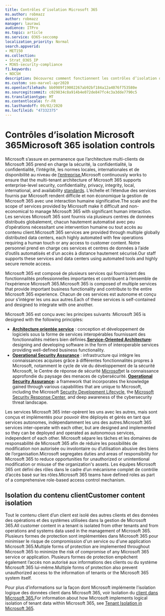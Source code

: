 ```yaml
---
title: Contrôles d’isolation Microsoft 365
ms.author: robmazz
author: robmazz
manager: laurawi
audience: ITPro
ms.topic: article
ms.service: O365-seccomp
localization_priority: Normal
search.appverid:
- MET150
ms.collection:
- Strat_O365_IP
- M365-security-compliance
f1.keywords:
- NOCSH
description: Découvrez comment fonctionnent les contrôles d’isolation dans Microsoft 365, ce qui permet aux services d’inter-fonctionner ou de rester autonomes selon les besoins.
ms.custom: seo-marvel-apr2020
ms.openlocfilehash: bb0989f19002267ab92bf184a12a4076f753580e
ms.sourcegitcommit: c029834c8a914b4e072de847fc4c3a3dde7790c5
ms.translationtype: MT
ms.contentlocale: fr-FR
ms.lasthandoff: 09/02/2020
ms.locfileid: "47332375"
---
```

# <a name="microsoft-365-isolation-controls"></a><span data-ttu-id="f33ff-103">Contrôles d’isolation Microsoft 365</span><span class="sxs-lookup"><span data-stu-id="f33ff-103">Microsoft 365 isolation controls</span></span> 

<span data-ttu-id="f33ff-104">Microsoft s’assure en permanence que l’architecture multi-clients de Microsoft 365 prend en charge la sécurité, la confidentialité, la confidentialité, l’intégrité, les normes locales, internationales et de disponibilité au niveau de [l’entreprise.](https://www.microsoft.com/TrustCenter/Compliance?service=Office#Icons)</span><span class="sxs-lookup"><span data-stu-id="f33ff-104">Microsoft continuously works to ensure that the multi-tenant architecture of Microsoft 365 supports enterprise-level security, confidentiality, privacy, integrity, local, international, and availability [standards](https://www.microsoft.com/TrustCenter/Compliance?service=Office#Icons).</span></span> <span data-ttu-id="f33ff-105">L’échelle et l’étendue des services fournis par Microsoft rendent difficile et non économique la gestion de Microsoft 365 avec une interaction humaine significative.</span><span class="sxs-lookup"><span data-stu-id="f33ff-105">The scale and the scope of services provided by Microsoft make it difficult and non-economical to manage Microsoft 365 with significant human interaction.</span></span> <span data-ttu-id="f33ff-106">Les services Microsoft 365 sont fournis via plusieurs centres de données distribués globalement, chacun hautement automatisé avec peu d’opérations nécessitant une intervention humaine ou tout accès au contenu client.</span><span class="sxs-lookup"><span data-stu-id="f33ff-106">Microsoft 365 services are provided through multiple globally distributed data centers, each highly automated with few operations requiring a human touch or any access to customer content.</span></span> <span data-ttu-id="f33ff-107">Notre personnel prend en charge ces services et centres de données à l’aide d’outils automatisés et d’un accès à distance hautement sécurisé.</span><span class="sxs-lookup"><span data-stu-id="f33ff-107">Our staff supports these services and data centers using automated tools and highly secure remote access.</span></span> 

<span data-ttu-id="f33ff-108">Microsoft 365 est composé de plusieurs services qui fournissent des fonctionnalités professionnelles importantes et contribuent à l’ensemble de l’expérience Microsoft 365.</span><span class="sxs-lookup"><span data-stu-id="f33ff-108">Microsoft 365 is composed of multiple services that provide important business functionality and contribute to the entire Microsoft 365 experience.</span></span> <span data-ttu-id="f33ff-109">Chacun de ces services est autonome et conçu pour s’intégrer les uns aux autres.</span><span class="sxs-lookup"><span data-stu-id="f33ff-109">Each of these services is self-contained and designed to integrate with one another.</span></span>

<span data-ttu-id="f33ff-110">Microsoft 365 est conçu avec les principes suivants :</span><span class="sxs-lookup"><span data-stu-id="f33ff-110">Microsoft 365 is designed with the following principles:</span></span>

 - <span data-ttu-id="f33ff-111">**[Architecture orientée service](https://docs.microsoft.com/previous-versions/aa480021(v=msdn.10))** : conception et développement de logiciels sous la forme de services interopérables fournissant des fonctionnalités métiers bien définies.</span><span class="sxs-lookup"><span data-stu-id="f33ff-111">**[Service-Oriented Architecture](https://docs.microsoft.com/previous-versions/aa480021(v=msdn.10)):** designing and developing software in the form of interoperable services providing well-defined business functionality.</span></span>
 - <span data-ttu-id="f33ff-112">**[Operational Security Assurance](https://www.microsoft.com/download/details.aspx?id=40872)** : infrastructure qui intègre les connaissances acquises grâce à différentes fonctionnalités propres à Microsoft, notamment le cycle de vie du développement de la sécurité Microsoft, le Centre de réponse de sécurité [Microsoft](https://technet.microsoft.com/library/dn440717.aspx)et la connaissance approfondie du paysage des menaces de cybersécurité. [](https://www.microsoft.com/sdl/default.aspx)</span><span class="sxs-lookup"><span data-stu-id="f33ff-112">**[Operational Security Assurance](https://www.microsoft.com/download/details.aspx?id=40872):** a framework that incorporates the knowledge gained through various capabilities that are unique to Microsoft, including the Microsoft [Security Development Lifecycle](https://www.microsoft.com/sdl/default.aspx), the [Microsoft Security Response Center](https://technet.microsoft.com/library/dn440717.aspx), and deep awareness of the cybersecurity threat landscape.</span></span>

<span data-ttu-id="f33ff-113">Les services Microsoft 365 inter-opèrent les uns avec les autres, mais sont conçus et implémentés pour pouvoir être déployés et gérés en tant que services autonomes, indépendamment les uns des autres.</span><span class="sxs-lookup"><span data-stu-id="f33ff-113">Microsoft 365 services inter-operate with each other, but are designed and implemented so they can be deployed and operated as autonomous services, independent of each other.</span></span> <span data-ttu-id="f33ff-114">Microsoft sépare les tâches et les domaines de responsabilité de Microsoft 365 afin de réduire les possibilités de modification non autorisée ou involontaire ou d’utilisation abusive des biens de l’organisation.</span><span class="sxs-lookup"><span data-stu-id="f33ff-114">Microsoft segregates duties and areas of responsibility for Microsoft 365 to reduce opportunities for unauthorized or unintentional modification or misuse of the organization's assets.</span></span> <span data-ttu-id="f33ff-115">Les équipes Microsoft 365 ont défini des rôles dans le cadre d’un mécanisme complet de contrôle d’accès basé sur les rôles.</span><span class="sxs-lookup"><span data-stu-id="f33ff-115">Microsoft 365 teams have defined roles as part of a comprehensive role-based access control mechanism.</span></span>

## <a name="customer-content-isolation"></a><span data-ttu-id="f33ff-116">Isolation du contenu client</span><span class="sxs-lookup"><span data-stu-id="f33ff-116">Customer content isolation</span></span>

<span data-ttu-id="f33ff-117">Tout le contenu client d’un client est isolé des autres clients et des données des opérations et des systèmes utilisées dans la gestion de Microsoft 365.</span><span class="sxs-lookup"><span data-stu-id="f33ff-117">All customer content in a tenant is isolated from other tenants and from operations and systems data used in the management of Microsoft 365.</span></span> <span data-ttu-id="f33ff-118">Plusieurs formes de protection sont implémentées dans Microsoft 365 pour minimiser le risque de compromission d'un service ou d'une application Microsoft 365.</span><span class="sxs-lookup"><span data-stu-id="f33ff-118">Multiple forms of protection are implemented throughout Microsoft 365 to minimize the risk of compromise of any Microsoft 365 service or application.</span></span> <span data-ttu-id="f33ff-119">Plusieurs formes de protection empêchent également l’accès non autorisé aux informations des clients ou du système Microsoft 365 lui-même.</span><span class="sxs-lookup"><span data-stu-id="f33ff-119">Multiple forms of protection also prevent unauthorized access to the information of tenants or the Microsoft 365 system itself.</span></span>

<span data-ttu-id="f33ff-120">Pour plus d’informations sur la façon dont Microsoft implémente l’isolation logique des données client dans Microsoft 365, voir Isolation du [client dans Microsoft 365.](microsoft-365-tenant-isolation-overview.md)</span><span class="sxs-lookup"><span data-stu-id="f33ff-120">For information about how Microsoft implements logical isolation of tenant data within Microsoft 365, see [Tenant Isolation in Microsoft 365](microsoft-365-tenant-isolation-overview.md).</span></span>
